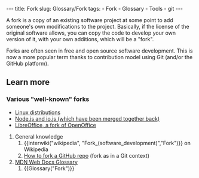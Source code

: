 --- title: Fork slug: Glossary/Fork tags: - Fork - Glossary - Tools - git ---

<span class="seoSummary">A fork is a copy of an existing software project at some point to add someone's own modifications to the project. Basically, if the license of the original software allows, you can copy the code to develop your own version of it, with your own additions,</span> which will be a "fork".

Forks are often seen in free and open source software development. This is now a more popular term thanks to contribution model using Git (and/or the GitHub platform).

Learn more
----------

### Various "well-known" forks

-   [Linux distributions](https://upload.wikimedia.org/wikipedia/commons/1/1b/Linux_Distribution_Timeline.svg)
-   [Node.js and io.js (which have been merged together back)](https://nodejs.org/en/blog/announcements/foundation-v4-announce/)
-   [LibreOffice, a fork of OpenOffice](https://www.libreoffice.org/about-us/who-are-we/)

1.  General knowledge
    1.  {{interwiki("wikipedia", "Fork\_(software\_development)","Fork")}} on Wikipedia
    2.  [How to fork a GitHub repo](https://help.github.com/articles/fork-a-repo/) (fork as in a Git context)
2.  [MDN Web Docs Glossary](/en-US/docs/Glossary)
    1.  {{Glossary("Fork")}}
